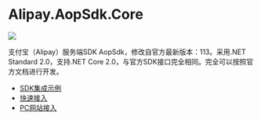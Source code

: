# Alipay.AopSdk.Core

![](https://www.alipay.com/favicon.ico)

支付宝（Alipay）服务端SDK AopSdk，修改自官方最新版本：113。采用.NET Standard 2.0，支持.NET Core 2.0，与官方SDK接口完全相同。完全可以按照官方文档进行开发。

- [SDK集成示例](https://docs.open.alipay.com/54/103419 "SDK集成示例")
- [快速接入](https://docs.open.alipay.com/194/105170/ "快速接入")
- [PC网站接入](https://docs.open.alipay.com/270/106291/ "PC网站接入")
